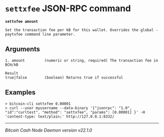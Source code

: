 `settxfee` JSON-RPC command
===========================

**`settxfee amount`**

```
Set the transaction fee per kB for this wallet. Overrides the global -paytxfee command line parameter.
```

Arguments
---------

```
1. amount         (numeric or string, required) The transaction fee in BCH/kB

Result
true|false        (boolean) Returns true if successful
```

Examples
--------

```
> bitcoin-cli settxfee 0.00001
> curl --user myusername --data-binary '{"jsonrpc": "1.0", "id":"curltest", "method": "settxfee", "params": [0.00001] }' -H 'content-type: text/plain;' http://127.0.0.1:8332/
```

***

*Bitcoin Cash Node Daemon version v22.1.0*
